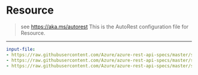 # Resource
> see https://aka.ms/autorest
This is the AutoRest configuration file for Resource.
---
``` yaml $(java)
input-file:
- https://raw.githubusercontent.com/Azure/azure-rest-api-specs/master/specification/network/resource-manager/Microsoft.Network/stable/2019-06-01/network.json
- https://raw.githubusercontent.com/Azure/azure-rest-api-specs/master/specification/network/resource-manager/Microsoft.Network/stable/2019-06-01/networkInterface.json
- https://raw.githubusercontent.com/Azure/azure-rest-api-specs/master/specification/network/resource-manager/Microsoft.Network/stable/2019-06-01/vmssNetworkInterface.json
```